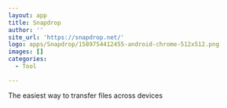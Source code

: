 ```yaml
---
layout: app
title: Snapdrop
author: ''
site_url: 'https://snapdrop.net/'
logo: apps/Snapdrop/1589754412455-android-chrome-512x512.png
images: []
categories:
  - Tool

---
```

The easiest way to transfer files across devices
